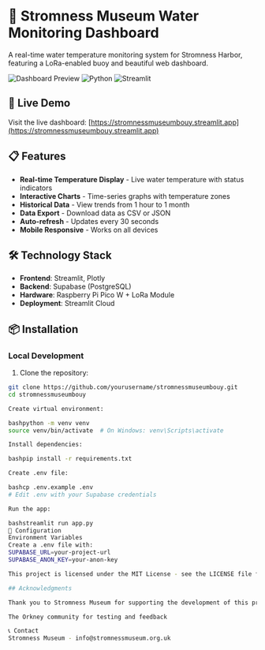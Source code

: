 # 🌊 Stromness Museum Water Monitoring Dashboard

A real-time water temperature monitoring system for Stromness Harbor, featuring a LoRa-enabled buoy and beautiful web dashboard.

![Dashboard Preview](https://img.shields.io/badge/status-live-brightgreen)
![Python](https://img.shields.io/badge/python-3.9+-blue)
![Streamlit](https://img.shields.io/badge/streamlit-1.32.0-FF4B4B)

## 🚀 Live Demo

Visit the live dashboard: [https://stromnessmuseumbouy.streamlit.app](https://stromnessmuseumbouy.streamlit.app)

## 📋 Features

- **Real-time Temperature Display** - Live water temperature with status indicators
- **Interactive Charts** - Time-series graphs with temperature zones
- **Historical Data** - View trends from 1 hour to 1 month
- **Data Export** - Download data as CSV or JSON
- **Auto-refresh** - Updates every 30 seconds
- **Mobile Responsive** - Works on all devices

## 🛠️ Technology Stack

- **Frontend**: Streamlit, Plotly
- **Backend**: Supabase (PostgreSQL)
- **Hardware**: Raspberry Pi Pico W + LoRa Module
- **Deployment**: Streamlit Cloud

## 📦 Installation

### Local Development

1. Clone the repository:
```bash
git clone https://github.com/yourusername/stromnessmuseumbouy.git
cd stromnessmuseumbouy

Create virtual environment:

bashpython -m venv venv
source venv/bin/activate  # On Windows: venv\Scripts\activate

Install dependencies:

bashpip install -r requirements.txt

Create .env file:

bashcp .env.example .env
# Edit .env with your Supabase credentials

Run the app:

bashstreamlit run app.py
🔧 Configuration
Environment Variables
Create a .env file with:
SUPABASE_URL=your-project-url
SUPABASE_ANON_KEY=your-anon-key

This project is licensed under the MIT License - see the LICENSE file for details.

## Acknowledgments

Thank you to Stromness Museum for supporting the development of this project.

The Orkney community for testing and feedback

📞 Contact
Stromness Museum - info@stromnessmuseum.org.uk

